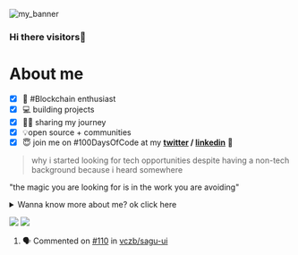 ![my_banner](https://github.com/YashCommits/YashCommits/assets/140940344/ad15d44b-9758-4a49-8330-12540c640aae)

### Hi there visitors👋
# About me
- [x] 🚀 #Blockchain enthusiast 
- [x] 💻 building projects 
- [x] 🧑‍💻 sharing my journey 
- [x] 💡open source + communities 
- [x] 😇 join me on #100DaysOfCode at my **[twitter](https://twitter.com/YashGuptaTwts) / [linkedin](https://www.linkedin.com/in/yashguptacommits/)** 🥂

> why i started looking for tech opportunities despite having a non-tech background because i heard somewhere

"the magic you are looking for is in the work you are avoiding"

<details>
  <summary>Wanna know more about me? ok click here</summary>
  I am a B.Tech ECE (2026') student at MAIT delhi who Dedicated to expand knowledge and skills in software development & Seeking opportunities to grow and contribute in tech so connect with me on twitter and linkedin and follow my journey
</details>

<p allign="centre">
  <img 
   src="https://github-readme-stats.vercel.app/api?username=YashCommits&show_icons=true&theme=tokyonight" 
  />
  <img
   src="https://github-readme-stats.vercel.app/api/top-langs/?username=YashCommits&layout=pie&theme=tokyonight"
  />
</p>

<!--START_SECTION:activity-->
1. 🗣 Commented on [#110](https://github.com/vczb/sagu-ui/issues/110#issuecomment-1763479668) in [vczb/sagu-ui](https://github.com/vczb/sagu-ui)
<!--END_SECTION:activity-->






<!-- this is the first thing i am learning about github-->
<!--
**YashCommits/YashCommits** is a ✨ _special_ ✨ repository because its `README.md` (this file) appears on your GitHub profile.

Here are some ideas to get you started:

- 🔭 I’m currently working on ...
- 🌱 I’m currently learning ...
- 👯 I’m looking to collaborate on ...
- 🤔 I’m looking for help with ...
- 💬 Ask me about ...
- 📫 How to reach me: ...
- 😄 Pronouns: ...
- ⚡ Fun fact: ...
-->
